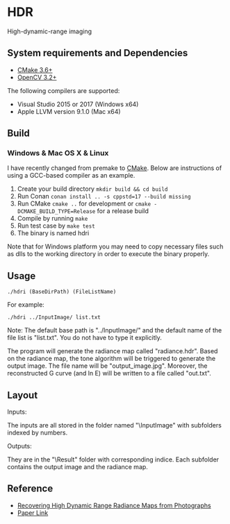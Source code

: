 # HDR
High-dynamic-range imaging


## System requirements and Dependencies

- [CMake 3.6+](https://cmake.org/)
- [OpenCV 3.2+](http://opencv.org/)

The following compilers are supported:

- Visual Studio 2015 or 2017 (Windows x64)
- Apple LLVM version 9.1.0 (Mac x64)


## Build

### Windows & Mac OS X & Linux

I have recently changed from premake to [CMake](https://cmake.org/).
Below are instructions of using a GCC-based compiler as an example.


1. Create your build directory `mkdir build && cd build`
2. Run Conan `conan install .. -s cppstd=17 --build missing`
3. Run CMake `cmake ..` for development or `cmake -DCMAKE_BUILD_TYPE=Release` for a release build
4. Compile by running `make`
5. Run test case by `make test`
6. The binary is named hdri

Note that for Windows platform you may need to copy necessary files such as dlls to the working directory in order to execute the binary properly.


## Usage

`./hdri (BaseDirPath) (FileListName)`

For example:

`./hdri ../InputImage/ list.txt`

Note: The default base path is "../InputImage/" and the default name of the file list is "list.txt". You do not have to type it explicitly.

The program will generate the radiance map called "radiance.hdr". Based on the radiance map, the tone algorithm will be triggered to generate the output image. The file name will be "output_image.jpg".
Moreover, the reconstructed G curve (and ln E) will be written to a file called "out.txt".


## Layout

Inputs:

The inputs are all stored in the folder named "\InputImage" with subfolders indexed by numbers.

Outputs:

They are in the "\Result" folder with corresponding indice. Each subfolder contains the output image and the radiance map.


## Reference

- [Recovering High Dynamic Range Radiance Maps from Photographs](http://www.pauldebevec.com/Research/HDR/)
- [Paper Link](https://dl.acm.org/citation.cfm?id=258884)
